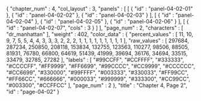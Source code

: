 {
  "chapter_num" : 4,
  "col_layout" : 3,
  "panels" : [
    [
      {
        "id" : "panel-04-02-01"
      },
      {
        "id" : "panel-04-02-02"
      },
      {
        "id" : "panel-04-02-03"
      }
    ],
    [
      {
        "id" : "panel-04-02-04"
      },
      {
        "id" : "panel-04-02-05"
      },
      {
        "id" : "panel-04-02-06"
      }
    ],
    [
      {
        "id" : "panel-04-02-07",
        "cols" : 3
      }
    ]
  ],
  "page_num" : 2,
  "characters" : [
    "dr_manhattan"
  ],
  "weight" : 402,
  "color_data" : {
    "percent_values" : [
      11,
      10,
      9,
      7,
      5,
      5,
      4,
      4,
      3,
      3,
      3,
      2,
      2,
      2,
      1,
      1,
      1,
      1,
      1,
      1,
      1,
      1,
      1
    ],
    "raw_values" : [
      297684,
      287234,
      250850,
      208118,
      153834,
      132755,
      123563,
      110277,
      98506,
      88505,
      81931,
      76780,
      66800,
      64619,
      51439,
      41999,
      39694,
      36176,
      34694,
      33515,
      33479,
      32785,
      27282
    ],
    "labels" : [
      "#99CCFF",
      "#CCFFFF",
      "#333333",
      "#CCCCFF",
      "#FF9999",
      "#FF6699",
      "#99CCCC",
      "#CC9999",
      "#CCCCCC",
      "#CC6699",
      "#330000",
      "#99FFFF",
      "#003333",
      "#330033",
      "#FF99CC",
      "#FF66CC",
      "#666666",
      "#000033",
      "#999999",
      "#333300",
      "#CC99CC",
      "#003300",
      "#CCFFCC"
    ],
    "page_num" : 2
  },
  "title" : "Chapter 4, Page 2",
  "id" : "page-04-02"
}
